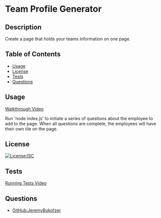 # Team Profile Generator

  ## Description

  Create a page that holds your teams information on one page.

  ## Table of Contents


  - [Usage](#usage)
  - [License](#license)
  - [Tests](#tests)
  - [Questions](#questions)



  ## Usage 
  [Walkthrough Video](assets/team-profile-gen-walkthrough.webm)

  Run 'node index.js' to initiate a series of questions about the employee to add to the page. When all questions are complete, the employees will have their own tile on the page.

  ## License

  [![License:ISC](https://img.shields.io/badge/License-ISC-blue.svg)](https://opensource.org/licenses/ISC)

  ## Tests

  [Running Tests Video](assets/t-p-g-test-vid.webm)

  

  ## Questions
   - [GitHub:JeremyBukofzer](https://github.com/JeremyBukofzer)
   


